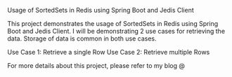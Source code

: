 Usage of SortedSets in Redis using Spring Boot and Jedis Client

This project demonstrates the usage of SortedSets in Redis using Spring Boot and Jedis Client.
I will be demonstrating 2 use cases for retrieving the data. Storage of data is common in both
use cases. 

Use Case 1: Retrieve a single Row
Use Case 2: Retrieve multiple Rows  

For more details about this project, please refer to my blog @ <link> 